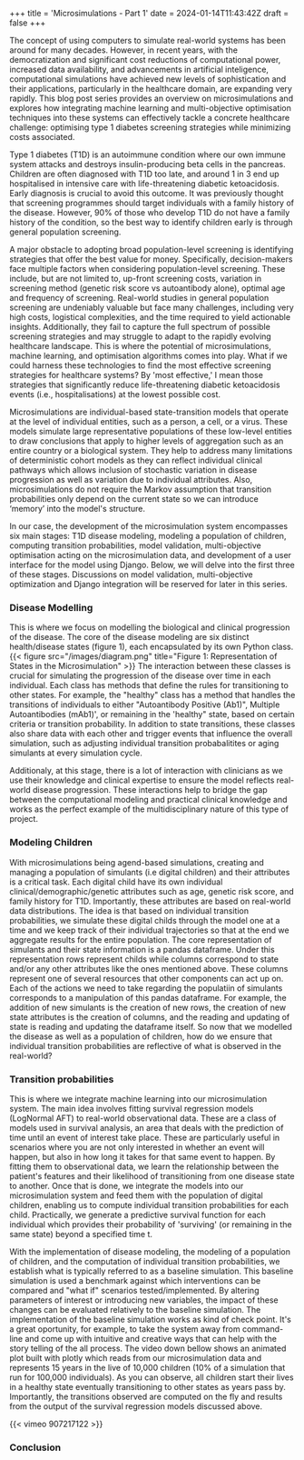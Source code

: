 +++
title = 'Microsimulations - Part 1'
date = 2024-01-14T11:43:42Z
draft = false
+++

The concept of using computers to simulate real-world systems has been around for many decades. However, in recent years, with the democratization and significant cost reductions of computational power, increased data availability, and advancements in artificial inteligence, computational simulations have achieved new levels of sophistication and their applications, particularly in the healthcare domain, are expanding very rapidly. This blog post series provides an overview on microsimulations and explores how integrating machine learning and multi-objective optimisation techniques into these systems can effectively tackle a concrete healthcare challenge: optimising type 1 diabetes screening strategies while minimizing costs associated.

Type 1 diabetes (T1D) is an autoimmune condition where our own immune system attacks and destroys insulin-producing beta cells in the pancreas. Children are often diagnosed with T1D too late, and around 1 in 3 end up hospitalised in intensive care with life-threatening diabetic ketoacidosis. Early diagnosis is crucial to avoid this outcome. It was previously thought that screening programmes should target individuals with a family history of the disease. However, 90% of those who develop T1D do not have a family history of the condition, so the best way to identify children early is through general population screening.

A major obstacle to adopting broad population-level screening is identifying strategies that offer the best value for money. Specifically, decision-makers face multiple factors when considering population-level screening. These include, but are not limited to, up-front screening costs, variation in screening method (genetic risk score vs autoantibody alone), optimal age and frequency of screening. Real-world studies in general population screening are undeniably valuable but face many challenges, including very high costs, logistical complexities, and the time required to yield actionable insights. Additionally, they fail to capture the full spectrum of possible screening strategies and may struggle to adapt to the rapidly evolving healthcare landscape. This is where the potential of microsimulations, machine learning, and optimisation algorithms comes into play. What if we could harness these technologies to find the most effective screening strategies for healthcare systems? By 'most effective,' I mean those strategies that significantly reduce life-threatening diabetic ketoacidosis events (i.e., hospitalisations) at the lowest possible cost.

Microsimulations are individual-based state-transition models that operate at the level of individual entities, such as a person, a cell, or a virus. These models simulate large representative populations of these low-level entities to draw conclusions that apply to higher levels of aggregation such as an entire country or a biological system. They help to address many limitations of deterministic cohort models as they can reflect individual clinical pathways which allows inclusion of stochastic variation in disease progression as well as variation due to individual attributes. Also, microsimulations do not require the Markov assumption that transition probabilities only depend on the current state so we can introduce ‘memory’ into the model's structure. 

In our case, the development of the microsimulation system encompasses six main stages: T1D disease modeling, modeling a population of children, computing transition probabilities, model validation, multi-objective optimisation acting on the microsimulation data, and development of a user interface for the model using Django. Below, we will delve into the first three of these stages. Discussions on model validation, multi-objective optimization and Django integration will be reserved for later in this series. 

### Disease Modelling

This is where we focus on modelling the biological and clinical progression of the disease. The core of the disease modeling are six distinct health/disease states (figure 1), each encapsulated by its own Python class.
{{< figure src="/images/diagram.png" title="Figure 1: Representation of States in the Microsimulation" >}}
The interaction between these classes is crucial for simulating the progression of the disease over time in each individual. Each class has methods that define the rules for transitioning to other states. For example, the "healthy" class has a method that handles the transitions of individuals to either "Autoantibody Positive (Ab1)", Multiple Autoantibodies (mAb1)', or remaining in the 'healthy" state, based on certain criteria or transition probability. In addition to state transitions, these classes also share data with each other and trigger events that influence the overall simulation, such as adjusting individual transition probabalitites or aging simulants at every simulation cycle. 

Additionaly, at this stage, there is a lot of interaction with clinicians as we use their knowledge and clinical expertise to ensure the model reflects real-world disease progression. These interactions help to bridge the gap between the computational modeling and practical clinical knowledge and works as the perfect example of the multidisciplinary nature of this type of project.

### Modeling Children

With microsimulations being agend-based simulations, creating and managing a population of simulants (i.e digital children) and their attributes is a critical task. Each digital child have its own individual clinical/demographic/genetic attributes such as age, genetic risk score, and family history for T1D. Importantly, these attributes are based on real-world data distributions. The idea is that based on individual transition probabilities, we simulate these digital childs through the model one at a time and we keep track of their individual trajectories so that at the end we aggregate results for the entire population. The core representation of simulants and their state information is a pandas dataframe. Under this representation rows represent childs while columns correspond to state and/or any other attributes like the ones mentioned above. These columns represent one of several resources that other components can act up on. Each of the actions we need to take regarding the populatiin of simulants corresponds to a manipulation of this pandas dataframe. For example, the addition of new simulants is the creation of new rows, the creation of new state attributes is the creation of columns, and the reading and updating of state is reading and updating the dataframe itself. So now that we modelled the disease as well as a population of children, how do we ensure that individual transition probabilities are reflective of what is observed in the real-world?

### Transition probabilities 
This is where we integrate machine learning into our microsimulation system. The main idea involves fitting survival regression models (LogNormal AFT) to real-world observational data. These are a class of models used in survival analysis, an area that deals with the prediction of time until an event of interest take place. These are particularly useful in scenarios where you are not only interested in whether an event will happen, but also in how long it takes for that same event to happen. By fitting them to observational data, we learn the relationship between the patient's features and their likelihood of transitioning from one disease state to another. Once that is done, we integrate the models into our microsimulation system and feed them with the population of digital children, enabling us to compute individual transition probabilities for each child. Practically, we generate a predictive survival function for each individual which provides their probability of 'surviving' (or remaining in the same state) beyond a specified time t. 

With the implementation of disease modeling, the modeling of a population of children, and the computation of individual transition probabilities, we establish what is typically referred to as a baseline simulation. This baseline simulation is used a benchmark against which interventions can be compared and "what if" scenarios tested/implemented. By altering parameters of interest or introducing new variables, the impact of these changes can be evaluated relatively to the baseline simulation. The implementation of the baseline simulation works as kind of check point. It's a great oportunity, for example, to take the system away from command-line and come up with intuitive and creative ways that can help with the story telling of the all process. The video down bellow shows an animated plot built with plotly which reads from our microsimulation data and represents 15 years in the live of 10,000 children (10% of a simulation that run for 100,000 individuals). As you can observe, all children start their lives in a healthy state eventually transitioning to other states as years pass by. Importantly, the transitions observed are computed on the fly and results from the output of the survival regression models discussed above.

{{< vimeo 907217122 >}}

### Conclusion